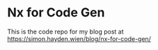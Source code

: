 # Nx for Code Gen

This is the code repo for my blog post at https://simon.hayden.wien/blog/nx-for-code-gen/
